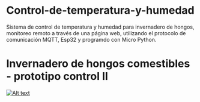 # Control-de-temperatura-y-humedad
Sistema de control de temperatura y humedad para invernadero de hongos, monitoreo remoto a través de una página web, utilizando el protocolo de comunicación MQTT, Esp32 y programdo con Micro Python.
# Invernadero de hongos comestibles - prototipo control II
[![Alt text](https://img.youtube.com/vi/Ie9deR-Njsw/0.jpg)](https://www.youtube.com/watch?v=Ie9deR-Njsw)
